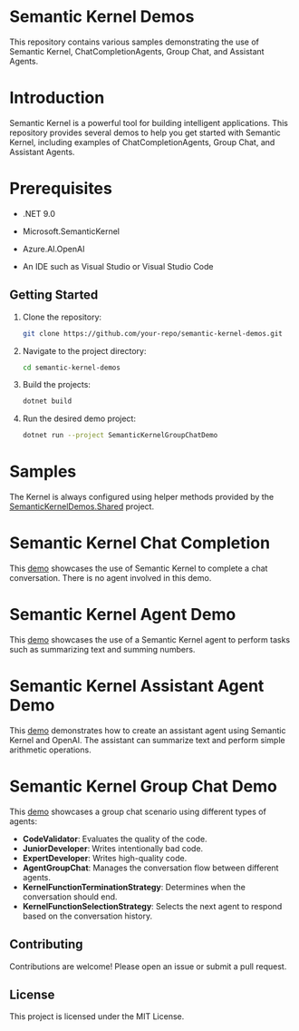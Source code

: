 # Semantic Kernel Demos

This repository contains various samples demonstrating the use of Semantic Kernel, ChatCompletionAgents, Group Chat, and Assistant Agents.

# Introduction
Semantic Kernel is a powerful tool for building intelligent applications. This repository provides several demos to help you get started with Semantic Kernel, including examples of ChatCompletionAgents, Group Chat, and Assistant Agents.

# Prerequisites
- .NET 9.0
- Microsoft.SemanticKernel
- Azure.AI.OpenAI

- An IDE such as Visual Studio or Visual Studio Code

## Getting Started

1. Clone the repository:
    ```sh
    git clone https://github.com/your-repo/semantic-kernel-demos.git
    ```

2. Navigate to the project directory:
    ```sh
    cd semantic-kernel-demos
    ```

3. Build the projects:
    ```sh
    dotnet build
    ```

4. Run the desired demo project:
    ```sh
    dotnet run --project SemanticKernelGroupChatDemo
    ```

# Samples

The Kernel is always configured using helper methods provided by the [SemanticKernelDemos.Shared](./SemanticKernelDemos.Shared) project.

# Semantic Kernel Chat Completion
This [demo](./SemanticKernelDemo/Program.cs) showcases the use of Semantic Kernel to complete a chat conversation. There is no agent involved in this demo.

# Semantic Kernel Agent Demo
This [demo](./SemanticKernelAgentDemo/Program.cs) showcases the use of a Semantic Kernel agent to perform tasks such as summarizing text and summing numbers.

# Semantic Kernel Assistant Agent Demo
This [demo](./SemanticKernelAssistantAgentDemo/Program.cs) demonstrates how to create an assistant agent using Semantic Kernel and OpenAI. The assistant can summarize text and perform simple arithmetic operations.

# Semantic Kernel Group Chat Demo
This [demo](./SemanticKernelGroupChatDemo/Program.cs) showcases a group chat scenario using different types of agents:

- **CodeValidator**: Evaluates the quality of the code.
- **JuniorDeveloper**: Writes intentionally bad code.
- **ExpertDeveloper**: Writes high-quality code.
- **AgentGroupChat**: Manages the conversation flow between different agents.
- **KernelFunctionTerminationStrategy**: Determines when the conversation should end.
- **KernelFunctionSelectionStrategy**: Selects the next agent to respond based on the conversation history.

## Contributing

Contributions are welcome! Please open an issue or submit a pull request.

## License

This project is licensed under the MIT License.
